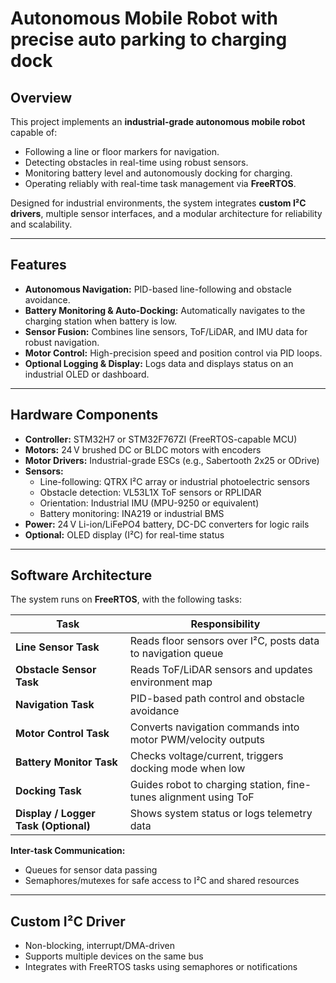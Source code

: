 # Autonomous Mobile Robot with precise auto parking to charging dock

## Overview
This project implements an **industrial-grade autonomous mobile robot** capable of:  
- Following a line or floor markers for navigation.  
- Detecting obstacles in real-time using robust sensors.  
- Monitoring battery level and autonomously docking for charging.  
- Operating reliably with real-time task management via **FreeRTOS**.

Designed for industrial environments, the system integrates **custom I²C drivers**, multiple sensor interfaces, and a modular architecture for reliability and scalability.

---

## Features
- **Autonomous Navigation:** PID-based line-following and obstacle avoidance.  
- **Battery Monitoring & Auto-Docking:** Automatically navigates to the charging station when battery is low.  
- **Sensor Fusion:** Combines line sensors, ToF/LiDAR, and IMU data for robust navigation.  
- **Motor Control:** High-precision speed and position control via PID loops.  
- **Optional Logging & Display:** Logs data and displays status on an industrial OLED or dashboard.

---

## Hardware Components
- **Controller:** STM32H7 or STM32F767ZI (FreeRTOS-capable MCU)  
- **Motors:** 24 V brushed DC or BLDC motors with encoders  
- **Motor Drivers:** Industrial-grade ESCs (e.g., Sabertooth 2x25 or ODrive)  
- **Sensors:**  
  - Line-following: QTRX I²C array or industrial photoelectric sensors  
  - Obstacle detection: VL53L1X ToF sensors or RPLIDAR  
  - Orientation: Industrial IMU (MPU-9250 or equivalent)  
  - Battery monitoring: INA219 or industrial BMS  
- **Power:** 24 V Li-ion/LiFePO4 battery, DC-DC converters for logic rails  
- **Optional:** OLED display (I²C) for real-time status  

---

## Software Architecture

The system runs on **FreeRTOS**, with the following tasks:

| Task | Responsibility |
|------|----------------|
| **Line Sensor Task** | Reads floor sensors over I²C, posts data to navigation queue |
| **Obstacle Sensor Task** | Reads ToF/LiDAR sensors and updates environment map |
| **Navigation Task** | PID-based path control and obstacle avoidance |
| **Motor Control Task** | Converts navigation commands into motor PWM/velocity outputs |
| **Battery Monitor Task** | Checks voltage/current, triggers docking mode when low |
| **Docking Task** | Guides robot to charging station, fine-tunes alignment using ToF |
| **Display / Logger Task (Optional)** | Shows system status or logs telemetry data |

**Inter-task Communication:**  
- Queues for sensor data passing  
- Semaphores/mutexes for safe access to I²C and shared resources  

---

## Custom I²C Driver
- Non-blocking, interrupt/DMA-driven  
- Supports multiple devices on the same bus  
- Integrates with FreeRTOS tasks using semaphores or notifications  

 
